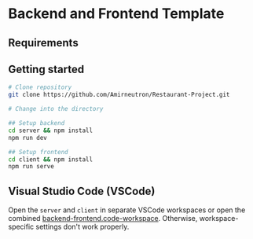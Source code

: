 # Backend and Frontend Template

## Requirements

## Getting started

```bash
# Clone repository
git clone https://github.com/Amirneutron/Restaurant-Project.git

# Change into the directory

## Setup backend
cd server && npm install
npm run dev

## Setup frontend
cd client && npm install
npm run serve
```

## Visual Studio Code (VSCode)

Open the `server` and `client` in separate VSCode workspaces or open the combined [backend-frontend.code-workspace](./backend-frontend.code-workspace). Otherwise, workspace-specific settings don't work properly.
